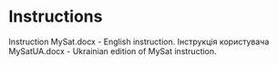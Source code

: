 # Instructions
Instruction MySat.docx  - English instruction.
Інструкція користувача MySatUA.docx  - Ukrainian edition of MySat instruction.
